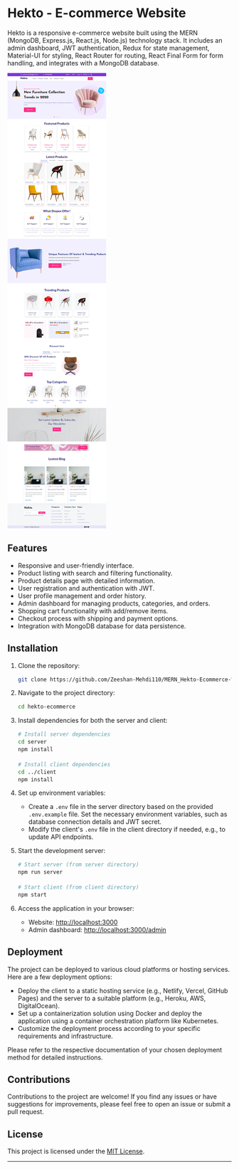 # Hekto - E-commerce Website

Hekto is a responsive e-commerce website built using the MERN (MongoDB, Express.js, React.js, Node.js) technology stack. It includes an admin dashboard, JWT authentication, Redux for state management, Material-UI for styling, React Router for routing, React Final Form for form handling, and integrates with a MongoDB database.

![Screenshot](./screenshot.png)

## Features

- Responsive and user-friendly interface.
- Product listing with search and filtering functionality.
- Product details page with detailed information.
- User registration and authentication with JWT.
- User profile management and order history.
- Admin dashboard for managing products, categories, and orders.
- Shopping cart functionality with add/remove items.
- Checkout process with shipping and payment options.
- Integration with MongoDB database for data persistence.

## Installation

1. Clone the repository:

   ```bash
   git clone https://github.com/Zeeshan-Mehdi110/MERN_Hekto-Ecommerce-Website
   ```

2. Navigate to the project directory:

   ```bash
   cd hekto-ecommerce
   ```

3. Install dependencies for both the server and client:

   ```bash
   # Install server dependencies
   cd server
   npm install

   # Install client dependencies
   cd ../client
   npm install
   ```

4. Set up environment variables:
   - Create a `.env` file in the server directory based on the provided `.env.example` file. Set the necessary environment variables, such as database connection details and JWT secret.
   - Modify the client's `.env` file in the client directory if needed, e.g., to update API endpoints.

5. Start the development server:

   ```bash
   # Start server (from server directory)
   npm run server

   # Start client (from client directory)
   npm start
   ```

6. Access the application in your browser:
   - Website: [http://localhost:3000](http://localhost:3000)
   - Admin dashboard: [http://localhost:3000/admin](http://localhost:3000/admin)

## Deployment

The project can be deployed to various cloud platforms or hosting services. Here are a few deployment options:

- Deploy the client to a static hosting service (e.g., Netlify, Vercel, GitHub Pages) and the server to a suitable platform (e.g., Heroku, AWS, DigitalOcean).
- Set up a containerization solution using Docker and deploy the application using a container orchestration platform like Kubernetes.
- Customize the deployment process according to your specific requirements and infrastructure.

Please refer to the respective documentation of your chosen deployment method for detailed instructions.

## Contributions

Contributions to the project are welcome! If you find any issues or have suggestions for improvements, please feel free to open an issue or submit a pull request.

## License

This project is licensed under the [MIT License](LICENSE).

---
